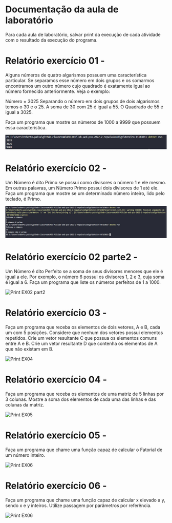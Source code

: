 # Documentação da aula de laboratório

Para cada aula de laboratório, salvar print da execução de cada atividade com o resultado da execução do programa.

# Relatório exercício 01 - 

Alguns números de quatro algarismos possuem uma característica particular. Se separamos esse número em dois grupos e os somarmos encontramos um outro número cujo quadrado é exatamente igual ao número fornecido anteriormente. Veja o exemplo:
 
Número = 3025 
Separando o número em dois grupos de dois algarismos temos o 30 e o 25. 
A soma de 30 com 25 é igual a 55.
O Quadrado de 55 é igual a 3025.
 
Faça um programa que mostre os números de 1000 a 9999 que possuem essa característica.

![Print EX01](img/Ex01.jpeg)

# Relatório exercício 02 - 

Um Número é dito Primo se possui como divisores o número 1 e ele mesmo. Em outras palavras, um Número Primo possui dois divisores de 1 até ele.
Faça um programa que mostre se um determinado número inteiro, lido pelo teclado, é Primo.

![Print EX02](img/Ex02.jpeg)

# Relatório exercício 02 parte2 - 

Um Número é dito Perfeito se a soma de seus divisores menores que ele é igual a ele. Por exemplo, o número 6 possui os  divisores 1, 2 e 3, cuja soma é igual a 6.
Faça um programa que liste os números perfeitos de 1 a 1000.

![Print EX02 part2](img/)

# Relatório exercício 03 - 

Faça um programa que receba os elementos de dois vetores, A e B, cada um com 5 posições. 
Considere que nenhum dos vetores possui elementos repetidos.
Crie um vetor resultante C que possua os elementos comuns entre A e B.
Crie um vetor resultante D que contenha os elementos de A que não existam em B.

![Print EX04](img/)

# Relatório exercício 04 - 

Faça um programa que receba os elementos de uma matriz de 5 linhas por 3 colunas. 
Mostre a soma dos elementos de cada uma das linhas e das colunas da matriz.

![Print EX05](img/)

# Relatório exercício 05 - 

Faça um programa que chame uma função capaz de calcular o Fatorial de um número inteiro.

![Print EX06](img/)

# Relatório exercício 06 - 

Faça um programa que chame uma função capaz de calcular x elevado a y, sendo x e y inteiros. 
Utilize passagem por parâmetros por referência.

![Print EX06](img/)
